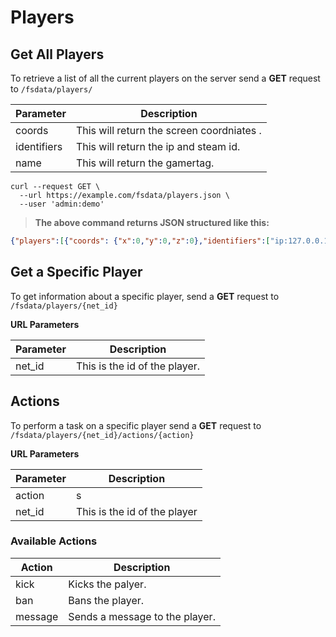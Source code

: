 # Players


## Get All Players

To retrieve a list of all the current players on the server send a **GET** request to `/fsdata/players/`

Parameter | Description
----------|-----------
coords  | This will return the screen coordniates .
identifiers  | This will return the ip and steam id.
name  | This will return the gamertag.

```shell
curl --request GET \
  --url https://example.com/fsdata/players.json \
  --user 'admin:demo'
```


>**The above command returns JSON structured like this:**    

```json
{"players":[{"coords": {"x":0,"y":0,"z":0},"identifiers":["ip:127.0.0.1"],"name":"Streetcorps"}]}
```

## Get a Specific Player

To get information about a specific player, send a **GET** request to `/fsdata/players/{net_id}`

**URL Parameters**

Parameter|Description
---------|-----------
net_id   | This is the id of the player.


## Actions

To perform a task on a specific player send a **GET** request to `/fsdata/players/{net_id}/actions/{action}`

**URL Parameters**

Parameter|Description
---|---
action|s
net_id| This is the id of the player

###  **Available Actions**

  Action|Description
  ---|---
  kick| Kicks the palyer.
  ban| Bans the player.
  message|Sends a message to the player.
